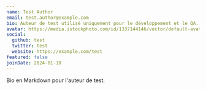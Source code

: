 ```yaml
---
name: Test Author
email: test.author@example.com
bio: Auteur de test utilisé uniquement pour le développement et le QA.
avatar: https://media.istockphoto.com/id/1337144146/vector/default-avatar-profile-icon-vector.jpg?s=612x612&w=0&k=20&c=BIbFwuv7FxTWvh5S3vB6bkT0Qv8Vn8N5Ffseq84ClGI=
social:
  github: test
  twitter: test
  website: https://example.com/test
featured: false
joinDate: 2024-01-10
---
```


Bio en Markdown pour l'auteur de test.
